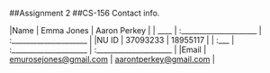 ##Assignment 2
##CS-156
Contact info.

|Name  |      Emma Jones        |      Aaron Perkey      |
| ____ | :_____________________ | :_____________________ |
|NU ID |       37093233         |       18955117         |
| :___ | :_____________________ | :_____________________ |
|Email | emurosejones@gmail.com | aarontperkey@gmail.com |
